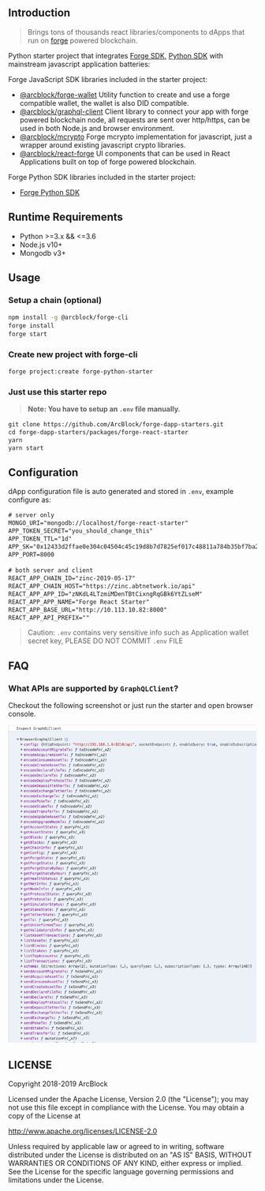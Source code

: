 ## Introduction

> Brings tons of thousands react libraries/components to dApps that run on [forge](https://www.arcblock.io/en/forge-sdk) powered blockchain.

Python starter project that integrates [Forge SDK](https://docs.arcblock.io/forge/latest/), [Python SDK](https://docs.arcblock.io/forge/latest/sdk/python.html) with mainstream javascript application batteries:

Forge JavaScript SDK libraries included in the starter project:

- [@arcblock/forge-wallet](https://www.npmjs.com/package/@arcblock/forge-wallet) Utility function to create and use a forge compatible wallet, the wallet is also DID compatible.
- [@arcblock/graphql-client](https://www.npmjs.com/package/@arcblock/graphql-client) Client library to connect your app with forge powered blockchain node, all requests are sent over http/https, can be used in both Node.js and browser environment.
- [@arcblock/mcrypto](https://www.npmjs.com/package/@arcblock/mcrypto) Forge mcrypto implementation for javascript, just a wrapper around existing javascript crypto libraries.
- [@arcblock/react-forge](https://www.npmjs.com/package/@arcblock/react-forge) UI components that can be used in React Applications built on top of forge powered blockchain.

Forge Python SDK libraries included in the starter project:

- [Forge Python SDK](https://docs.arcblock.io/forge/sdks/python/latest/)

## Runtime Requirements

- Python >=3.x && <=3.6
- Node.js v10+
- Mongodb v3+

## Usage

### Setup a chain (optional)

``` bash
npm install -g @arcblock/forge-cli
forge install
forge start
```

### Create new project with forge-cli

``` bash
forge project:create forge-python-starter
```

### Just use this starter repo

> **Note: You have to setup an `.env` file manually.**

```terminal
git clone https://github.com/ArcBlock/forge-dapp-starters.git
cd forge-dapp-starters/packages/forge-react-starter
yarn
yarn start
```

## Configuration

dApp configuration file is auto generated and stored in `.env`, example configure as:

```text
# server only
MONGO_URI="mongodb://localhost/forge-react-starter"
APP_TOKEN_SECRET="you_should_change_this"
APP_TOKEN_TTL="1d"
APP_SK="0x12433d2ffae0e304c04504c45c19d8b7d7825ef017c48811a784b35bf7ba26cfecf4ec97e4cf2d5a62a93bf16eb841b0faa1980c86a24cc2db6f218d410aee32"
APP_PORT=8000

# both server and client
REACT_APP_CHAIN_ID="zinc-2019-05-17"
REACT_APP_CHAIN_HOST="https://zinc.abtnetwork.io/api"
REACT_APP_APP_ID="zNKdL4LTzmiMDenTBtCixngRqGBk6YtZLseM"
REACT_APP_APP_NAME="Forge React Starter"
REACT_APP_BASE_URL="http://10.113.10.82:8000"
REACT_APP_API_PREFIX=""
```

> Caution: `.env` contains very sensitive info such as Application wallet secret key, PLEASE DO NOT COMMIT `.env` FILE

## FAQ

### What APIs are supported by `GraphQLClient`?

Checkout the following screenshot or just run the starter and open browser console.

![](./docs/api-list.png)

## LICENSE

Copyright 2018-2019 ArcBlock

Licensed under the Apache License, Version 2.0 (the "License");
you may not use this file except in compliance with the License.
You may obtain a copy of the License at

http://www.apache.org/licenses/LICENSE-2.0

Unless required by applicable law or agreed to in writing, software
distributed under the License is distributed on an "AS IS" BASIS,
WITHOUT WARRANTIES OR CONDITIONS OF ANY KIND, either express or implied.
See the License for the specific language governing permissions and
limitations under the License.
